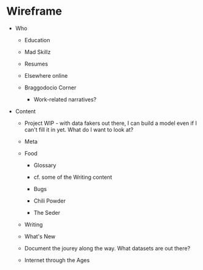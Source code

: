 # Wireframe

- Who

    - Education
    
    - Mad Skillz
    
    - Resumes
    
    - Elsewhere online
    
    - Braggodocio Corner
    
        - Work-related narratives?

- Content

    - Project WIP - with data fakers out there, I can build a model even if I can't fill it in yet. What do I want to look at?

    - Meta
    
    - Food
    
        - Glossary
        
        - cf. some of the Writing content
        
        - Bugs
        
        - Chili Powder
        
        - The Seder
    
    - Writing
    
    - What's New

    - Document the jourey along the way. What datasets are out there?

    - Internet through the Ages
